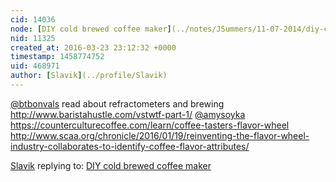 ```yaml
---
cid: 14036
node: [DIY cold brewed coffee maker](../notes/JSummers/11-07-2014/diy-cold-brewed-coffee-maker)
nid: 11325
created_at: 2016-03-23 23:12:32 +0000
timestamp: 1458774752
uid: 468971
author: [Slavik](../profile/Slavik)
---
```


[@btbonvals](/profile/btbonvals) read about refractometers and brewing http://www.baristahustle.com/vstwtf-part-1/
[@amysoyka](/profile/amysoyka) https://counterculturecoffee.com/learn/coffee-tasters-flavor-wheel http://www.scaa.org/chronicle/2016/01/19/reinventing-the-flavor-wheel-industry-collaborates-to-identify-coffee-flavor-attributes/


[Slavik](../profile/Slavik) replying to: [DIY cold brewed coffee maker](../notes/JSummers/11-07-2014/diy-cold-brewed-coffee-maker)

